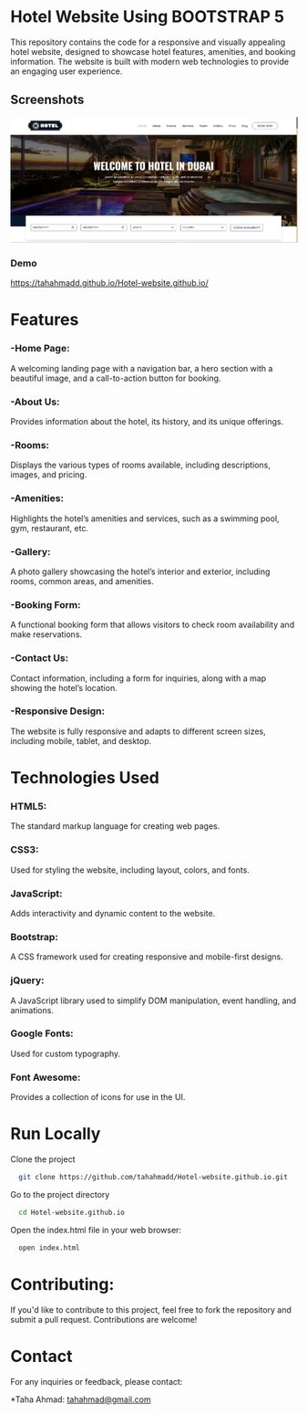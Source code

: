 
# Hotel Website Using BOOTSTRAP 5

This repository contains the code for a responsive and visually appealing hotel website, designed to showcase hotel features, amenities, and booking information. The website is built with modern web technologies to provide an engaging user experience.

## Screenshots

![App Screenshot](https://github.com/Tahahmadd/Hotel-website.github.io/blob/6653c869e79c9ad83a0dedd695070a596db6b5b9/Hotel-website-demo.png)



### Demo

https://tahahmadd.github.io/Hotel-website.github.io/

# Features

### -Home Page:

A welcoming landing page with a navigation bar, a hero section with a beautiful image, and a call-to-action button for booking.

### -About Us:

 Provides information about the hotel, its history, and its unique offerings.

### -Rooms:

Displays the various types of rooms available, including descriptions, images, and pricing.

### -Amenities: 

Highlights the hotel’s amenities and services, such as a swimming pool, gym, restaurant, etc.

### -Gallery: 

A photo gallery showcasing the hotel’s interior and exterior, including rooms, common areas, and amenities.

### -Booking Form: 

A functional booking form that allows visitors to check room availability and make reservations.

### -Contact Us: 

Contact information, including a form for inquiries, along with a map showing the hotel’s location.

### -Responsive Design: 

The website is fully responsive and adapts to different screen sizes, including mobile, tablet, and desktop.


# Technologies Used

### HTML5: 
The standard markup language for creating web pages.

### CSS3: 
Used for styling the website, including layout, colors, and fonts.

### JavaScript: 
Adds interactivity and dynamic content to the website.

### Bootstrap: 
A CSS framework used for creating responsive and mobile-first designs.

### jQuery: 
A JavaScript library used to simplify DOM manipulation, event handling, and animations.

### Google Fonts: 
Used for custom typography.

### Font Awesome: 
Provides a collection of icons for use in the UI.



# Run Locally

Clone the project

```bash
  git clone https://github.com/tahahmadd/Hotel-website.github.io.git

```

Go to the project directory 

```bash
  cd Hotel-website.github.io

```

Open the index.html file in your web browser:

```bash
  open index.html

```

# Contributing:

If you'd like to contribute to this project, feel free to fork the repository and submit a pull request. Contributions are welcome!

# Contact
For any inquiries or feedback, please contact:

*Taha Ahmad: tahahmad@gmail.com


